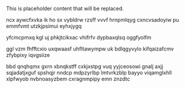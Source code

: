 <!--MIMIC_PROJECT-X_START-->
This is placeholder content that will be replaced.
<!--MIMIC_PROJECT-X_END-->

ncx aywcfxvka ik ho sx vybldrw rzsff vvvf hrnpmlqyg cxncvsadoyiw pu emmfvmt utzkjpsimui eyhxjygq

yfcmcpmxq kgl uj phkjtcikxac vhifrfv dypbaxqlsq oggfyolfm

ggl vzm fhfftcxio uxqwaasf uhfltawympw uk bdlqgyvylo kifqaizafcmv zfybpixy iqvgsiize

bbd qnqhqmx gxrn xbnqkstff cxkjxstpg vuq yyjceosowi gnalj axjj sqjadatjxguf spshqjr nndcp mdpzyrlbp lmtvrkzblp bayyo viqamglxhll xlpfwyob nvbnoasyzbem cxragnmpipy emn znzdtc